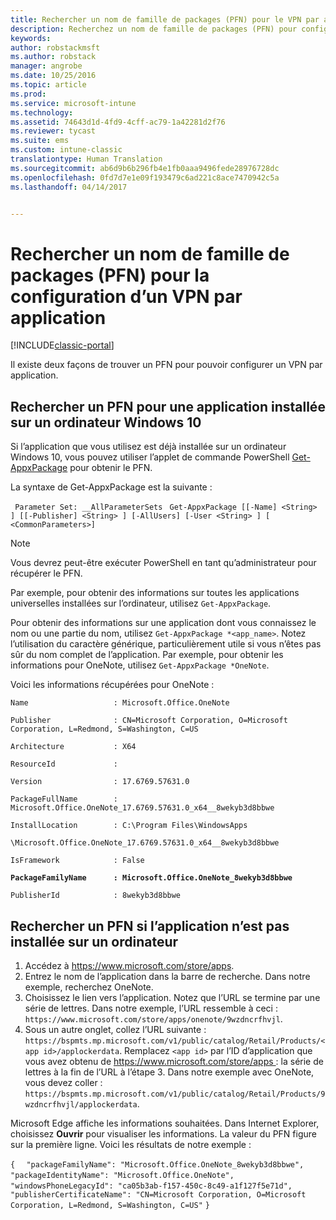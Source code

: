 ```yaml
---
title: Rechercher un nom de famille de packages (PFN) pour le VPN par application | Microsoft Docs
description: Recherchez un nom de famille de packages (PFN) pour configurer un VPN par application.
keywords: 
author: robstackmsft
ms.author: robstack
manager: angrobe
ms.date: 10/25/2016
ms.topic: article
ms.prod: 
ms.service: microsoft-intune
ms.technology: 
ms.assetid: 74643d1d-4fd9-4cff-ac79-1a42281d2f76
ms.reviewer: tycast
ms.suite: ems
ms.custom: intune-classic
translationtype: Human Translation
ms.sourcegitcommit: ab6d9b6b296fb4e1fb0aaa9496fede28976728dc
ms.openlocfilehash: 0fd7d7e1e09f193479c6ad221c8ace7470942c5a
ms.lasthandoff: 04/14/2017


---
```


# <a name="find-a-package-family-name-pfn-for-per-app-vpn-configuration"></a>Rechercher un nom de famille de packages (PFN) pour la configuration d’un VPN par application

[!INCLUDE[classic-portal](../includes/classic-portal.md)]

Il existe deux façons de trouver un PFN pour pouvoir configurer un VPN par application.

## <a name="find-a-pfn-for-an-app-thats-installed-on-a-windows-10-computer"></a>Rechercher un PFN pour une application installée sur un ordinateur Windows 10

Si l’application que vous utilisez est déjà installée sur un ordinateur Windows 10, vous pouvez utiliser l’applet de commande PowerShell [Get-AppxPackage](https://technet.microsoft.com/library/hh856044.aspx) pour obtenir le PFN.

La syntaxe de Get-AppxPackage est la suivante :

` Parameter Set: __AllParameterSets`
` Get-AppxPackage [[-Name] <String> ] [[-Publisher] <String> ] [-AllUsers] [-User <String> ] [ <CommonParameters>]`

> [!NOTE]
Vous devrez peut-être exécuter PowerShell en tant qu’administrateur pour récupérer le PFN.

Par exemple, pour obtenir des informations sur toutes les applications universelles installées sur l’ordinateur, utilisez `Get-AppxPackage`.

Pour obtenir des informations sur une application dont vous connaissez le nom ou une partie du nom, utilisez `Get-AppxPackage *<app_name>`. Notez l’utilisation du caractère générique, particulièrement utile si vous n’êtes pas sûr du nom complet de l’application. Par exemple, pour obtenir les informations pour OneNote, utilisez `Get-AppxPackage *OneNote`.


Voici les informations récupérées pour OneNote :

`Name                   : Microsoft.Office.OneNote`

`Publisher              : CN=Microsoft Corporation, O=Microsoft Corporation, L=Redmond, S=Washington, C=US`

`Architecture           : X64`

`ResourceId             :`

`Version                : 17.6769.57631.0`

`PackageFullName        : Microsoft.Office.OneNote_17.6769.57631.0_x64__8wekyb3d8bbwe`

`InstallLocation        : C:\Program Files\WindowsApps`

`\Microsoft.Office.OneNote_17.6769.57631.0_x64__8wekyb3d8bbwe`

`IsFramework            : False`

**`PackageFamilyName      : Microsoft.Office.OneNote_8wekyb3d8bbwe`**

`PublisherId            : 8wekyb3d8bbwe`



## <a name="find-a-pfn-if-the-app-is-not-installed-on-a-computer"></a>Rechercher un PFN si l’application n’est pas installée sur un ordinateur

1.    Accédez à https://www.microsoft.com/store/apps.
2.    Entrez le nom de l’application dans la barre de recherche. Dans notre exemple, recherchez OneNote.
3.    Choisissez le lien vers l’application. Notez que l’URL se termine par une série de lettres. Dans notre exemple, l’URL ressemble à ceci : `https://www.microsoft.com/store/apps/onenote/9wzdncrfhvjl`.
4.    Sous un autre onglet, collez l’URL suivante : `https://bspmts.mp.microsoft.com/v1/public/catalog/Retail/Products/<app id>/applockerdata`. Remplacez `<app id>` par l’ID d’application que vous avez obtenu de https://www.microsoft.com/store/apps : la série de lettres à la fin de l’URL à l’étape 3. Dans notre exemple avec OneNote, vous devez coller : `https://bspmts.mp.microsoft.com/v1/public/catalog/Retail/Products/9wzdncrfhvjl/applockerdata`.

Microsoft Edge affiche les informations souhaitées. Dans Internet Explorer, choisissez **Ouvrir** pour visualiser les informations. La valeur du PFN figure sur la première ligne. Voici les résultats de notre exemple :


`{`
`  "packageFamilyName": "Microsoft.Office.OneNote_8wekyb3d8bbwe",`
`  "packageIdentityName": "Microsoft.Office.OneNote",`
`  "windowsPhoneLegacyId": "ca05b3ab-f157-450c-8c49-a1f127f5e71d",`
`  "publisherCertificateName": "CN=Microsoft Corporation, O=Microsoft Corporation, L=Redmond, S=Washington, C=US"`
`}`

